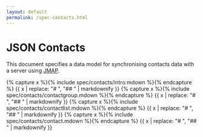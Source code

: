 ```yaml
---
layout: default
permalink: /spec-contacts.html
---
```


# JSON Contacts

This document specifies a data model for synchronising contacts data with a server using [JMAP](spec-core.html).

{% capture x %}{% include spec/contacts/intro.mdown %}{% endcapture %}
{{ x | replace: "# ", "## " | markdownify }}
{% capture x %}{% include spec/contacts/contactgroup.mdown %}{% endcapture %}
{{ x | replace: "# ", "## " | markdownify }}
{% capture x %}{% include spec/contacts/contactlist.mdown %}{% endcapture %}
{{ x | replace: "# ", "## " | markdownify }}
{% capture x %}{% include spec/contacts/contact.mdown %}{% endcapture %}
{{ x | replace: "# ", "## " | markdownify }}
